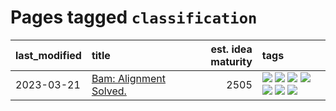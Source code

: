 # Pages tagged `classification`

|last_modified|title|est. idea maturity|tags
|:---|:---|---:|:---|
|2023-03-21|[Bam: Alignment Solved.](../ezmode_alignment.md)|2505|[![](https://img.shields.io/badge/tag-alignment-062ab)](../tags/alignment.md) [![](https://img.shields.io/badge/tag-classification-6d71)](../tags/classification.md) [![](https://img.shields.io/badge/tag-dataset-f05668)](../tags/dataset.md) [![](https://img.shields.io/badge/tag-experimental-af803c)](../tags/experimental.md) [![](https://img.shields.io/badge/tag-filtering-32613c)](../tags/filtering.md) [![](https://img.shields.io/badge/tag-prompting-b7439e)](../tags/prompting.md) [![](https://img.shields.io/badge/tag-transformation-659a8f)](../tags/transformation.md)|